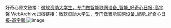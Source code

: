 好奇心原文链接：[微软资助大学生，专门做智能联网设备_智能_好奇心日报-高宇馨 ](https://www.qdaily.com/articles/11038.html)
WebArchive归档链接：[微软资助大学生，专门做智能联网设备_智能_好奇心日报-高宇馨 ](http://web.archive.org/web/20190623163603/https://www.qdaily.com/articles/11038.html)
![image](http://ww3.sinaimg.cn/large/007d5XDply1g3wgfcku12j30u02utb29)